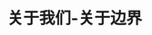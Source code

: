 ---
{
    layout: Layout,
    isAbout: true,
    title: 关于我们-关于边界,
    aboutTitle: {
        title: 关于边界,
        subTitle: 专注于区块链、大数据相关产品技术研发和解决方案的⾼科技公司
    },
    aboutType: [
        {
            text: 关于我们,
            route: /about
        },
        {
            text: 发展历程,
            route: /milestone
        },
        {
            text: 荣誉资质,
            route: /honour
        },
        {
            text: 加入我们,
            route: /join
        },
    ],
    companyInfo: {
        title: 公司简介,
        infoList: [
            {
                paragraph: 上海边界智能科技有限公司（Bianjie.AI）创立于 2016 年，是⼀家专注于区块链、大数据相关产品技术研发、应用平台建设和解决方案咨询的高科技公司和国家高新技术企业。
            },
            {
                paragraph:  边界智能以区块链跨链、隐私计算及大数据分析技术创新为核心，自主研发了安全可控、符合国密标准、支持下一代分布式商业系统构建的企业级联盟链 IRITA 产品系列，并与区块链服务网络（BSN）、南京数字金融产业研究院、南京壹证通、复星星康链、南京中诚区块链研究院、武汉润和德康医疗数据有限公司等合作伙伴在跨链服务、智慧金融、链上大数据分析、安全身份认证、医疗健康⼤数据等领域共同合作推进创新技术的落地应用，创造商业价值，服务实体经济。
            },
            {
                paragraph: 边界智能拥有多项自主创新的知识产权，并参与了在中国科协信息科技学会联合体指导下，由中国电子学会组织编写，中国科学技术出版社出版的中国科协新一代信息技术系列丛书《区块链导论》编撰。荣获了包括中国创新创业优胜企业、中国健康医疗大数据天使之星组冠军等多个区块链创新奖项。
            },
            {
                paragraph: 公司拥有雄厚的人才实力，同时也是全球著名跨链项目 COSMOS/IRISnet 的开源技术开发者。创始团队来自于IBM Watson全球研究院、万向区块链、中国金融在线、火币研究院等，在区块链技术研发方面超过3年经验、企业运营中超过10年以上工作经验，对相关行业领域均有着深厚的理解。核心研发团队毕业于卡内基梅隆（CMU）、马里兰（UMCP）、清华、北大、复旦、交大、人大等全球一流学府，覆盖计算机工程、自动化、算法与软件开发等专业。
            }
        ]
    },
    industryAdvantage: {
        title: 技术实力，铸就强大行业优势,
        isShow: 1,
        industryAdvImg: [
            {src: https://www.bianjie.ai/resources/IRITA/IRITA-HOME-Map/blog0/shoutu6.png},
            {src: https://www.bianjie.ai/resources/IRITA/IRITA-HOME-Map/blog0/shoutu3.png},
            {src: https://www.bianjie.ai/resources/IRITA/IRITA-HOME-Map/blog0/shoutu4.png},
            {src: https://www.bianjie.ai/resources/IRITA/IRITA-HOME-Map/blog0/shoutu5.png},
            {src: https://www.bianjie.ai/resources/IRITA/IRITA-HOME-Map/blog0/shoutu2.png},
            {src: https://www.bianjie.ai/resources/IRITA/IRITA-HOME-Map/blog0/shoutu1.png},
            {src: https://www.bianjie.ai/resources/IRITA/IRITA-HOME-Map/blog0/shoutu6.png},
            {src: https://www.bianjie.ai/resources/IRITA/IRITA-HOME-Map/blog0/shoutu3.png},
            {src: https://www.bianjie.ai/resources/IRITA/IRITA-HOME-Map/blog0/shoutu4.png},
            {src: https://www.bianjie.ai/resources/IRITA/IRITA-HOME-Map/blog0/shoutu5.png},
            {src: https://www.bianjie.ai/resources/IRITA/IRITA-HOME-Map/blog0/shoutu2.png},
            {src: https://www.bianjie.ai/resources/IRITA/IRITA-HOME-Map/blog0/shoutu1.png},
            {src: https://www.bianjie.ai/resources/IRITA/IRITA-HOME-Map/blog0/shoutu6.png},
            {src: https://www.bianjie.ai/resources/IRITA/IRITA-HOME-Map/blog0/shoutu3.png},
            {src: https://www.bianjie.ai/resources/IRITA/IRITA-HOME-Map/blog0/shoutu4.png},
            {src: https://www.bianjie.ai/resources/IRITA/IRITA-HOME-Map/blog0/shoutu5.png},
            {src: https://www.bianjie.ai/resources/IRITA/IRITA-HOME-Map/blog0/shoutu2.png},
            {src: https://www.bianjie.ai/resources/IRITA/IRITA-HOME-Map/blog0/shoutu1.png},
        ],
        # industryVideo: 'https://m.baidu.com/video/page?pd=video_page&nid=16636888572505741568&sign=4003613747986156398&word=%E6%AD%A3%E8%83%BD%E9%87%8F%E7%9F%AD%E8%A7%86%E9%A2%91%E4%B8%8B%E8%BD%BD&oword=%E6%AD%A3%E8%83%BD%E9%87%8F%E7%9F%AD%E8%A7%86%E9%A2%91%E4%B8%8B%E8%BD%BD&atn=index&frsrcid=4185&ext={%22jsy%22:1}&top={%22sfhs%22:1,%22_hold%22:2}&compilation_ext={%22hejiNid%22:%224360048695266897456%22,%22hjtab%22:1,%22compilation_id%22:%2213418543451505289897%22}&sl=4&fr0=A&fr1=A&lid=7881791165422909855&referlid=7881791165422909855&ms=1&frorder=1&_t=1630656217352'
    },
}
---